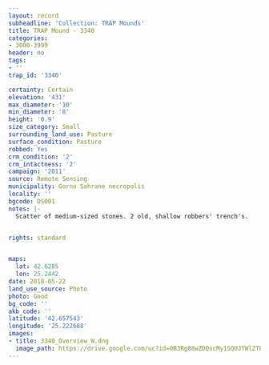 ```yaml
---
layout: record
subheadline: 'Collection: TRAP Mounds'
title: TRAP Mound - 3340
categories:
- 3000-3999
header: no
tags:
- ''
trap_id: '3340'

certainty: Certain
elevation: '431'
max_diameter: '10'
min_diameter: '8'
height: '0.9'
size_category: Small
surrounding_land_use: Pasture
surface_condition: Pasture
robbed: Yes
crm_condition: '2'
crm_intactness: '2'
campaign: '2011'
source: Remote Sensing
municipality: Gorno Sahrane necropolis
locality: ''
bgcode: DS001
notes: |-
  Scatter of medium-sized stones. 2 old, shallow robbers' trench's.


rights: standard


maps:
  lat: 42.6285
  lon: 25.2442
date: 2018-05-22
land_use_source: Photo
photo: Good
bg_code: ''
akb_code: ''
latitude: '42.657543'
longitude: '25.222688'
images:
- title: 3340_Overview_W.dng
  image_path: https://drive.google.com/uc?id=0B3Rg88wZDQscMy1SQUJTWlZTU3M
---
```

